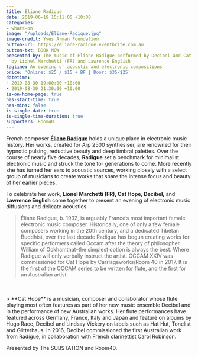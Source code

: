 ```yaml
---
title: Éliane Radigue
date: 2019-06-18 15:11:00 +10:00
categories:
- whats-on
image: "/uploads/Eliane-Radigue.jpg"
image-credit: Yves Arman Foundation
button-url: https://eliane-radigue.eventbrite.com.au
button-txt: BOOK NOW
presented-by: The music of Eliane Radigue performed by Decibel and Cat Hope. Diffusion
  by Lionel Marchetti (FR) and Lawrence English
tagline: An evening of acoustic and electronic compositions
price: 'Online: $25 / $15 + BF | Door: $35/$25'
datetime:
- 2019-08-30 19:00:00 +10:00
- 2019-08-30 21:30:00 +10:00
is-on-home-page: true
has-start-time: true
has-mins: false
is-single-date: true
is-single-time-duration: true
supporters: Room40
---
```


French composer **[Éliane Radigue](http://www.lovely.com/bios/radigue.html)** holds a unique place in electronic music history. Her works, created for Arp 2500 synthesiser, are renowned for their hypnotic pulsing, reductive beauty and deep timbral palettes. Over the course of nearly five decades, **Radigue** set a benchmark for minimalist electronic music and struck the tone for generations to come. More recently she has turned her ears to acoustic sources, working closely with a select group of musicians to create works that share the intense focus and beauty of her earlier pieces. 

To celebrate her work, **Lionel Marchetti (FR), Cat Hope, Decibel,** and **Lawrence English** come together to present an evening of electronic music diffusions and delicate acoustics.


> Éliane Radigue, b. 1932, is arguably France’s most important female electronic music composer. Historically, one of only a few female composers working in the 20th century, and a dedicated Tibetan Buddhist, over the last decade Radigue has begun creating works for specific performers called Occam after the theory of philosopher William of Ockhamthat–the simplest option is always the best. Where Radigue will only verbally instruct the artist. OCCAM XXIV was commissioned for Cat Hope by Carriageworks/Room 40 in 2017. It is the first of the OCCAM series to be written for flute, and the first for an Australian artist. 
<br>
<br>
> **Cat Hope** is a musician, composer and collaborator whose flute playing most often features as part of her new music ensemble Decibel and in the performance of new Australian works. Her flute performances have featured  across Germany, France, Italy and Japan and feature on albums by Hugo Race, Decibel and Lindsay Vickery on labels such as Hat Hut, Tonelist and Glitterhaus. In 2016, Decibel commissioned the first Australian work from Radigue, in collaboration with French clarinettist Carol Robinson.

<br>

Presented by The SUBSTATION and Room40. 